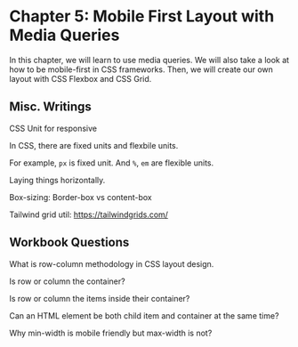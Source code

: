 # Chapter 5: Mobile First Layout with Media Queries

In this chapter, we will learn to use media queries. We will also take a look at how to be mobile-first in CSS frameworks. Then, we will create our own layout with CSS Flexbox and CSS Grid.

## Misc. Writings

CSS Unit for responsive

In CSS, there are fixed units and flexbile units.

For example, `px` is fixed unit. And `%`, `em` are flexible units.




Laying things horizontally.

Box-sizing: Border-box vs content-box



Tailwind grid util: https://tailwindgrids.com/

## Workbook Questions

What is row-column methodology in CSS layout design.

Is row or column the container?

Is row or column the items inside their container?

Can an HTML element be both child item and container at the same time?

Why min-width is mobile friendly but max-width is not?

